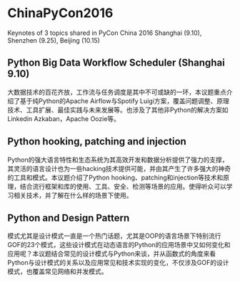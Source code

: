 # ChinaPyCon2016
Keynotes of 3 topics shared in PyCon China 2016 Shanghai (9.10), Shenzhen (9.25), Beijing (10.15)

## Python Big Data Workflow Scheduler (Shanghai 9.10)
大数据技术的百花齐放，工作流与任务调度是其中不可或缺的一环，本议题重点介绍了基于纯Python的Apache Airflow与Spotify Luigi方案，覆盖问题调整、原理技术、工具扩展、最佳实践与未来发展等。也涉及了其他非Python的解决方案如Linkedin Azkaban，Apache Oozie等。

## Python hooking, patching and injection
Python的强大语言特性和生态系统为其高效开发和数据分析提供了强力的支撑，其灵活的语言设计也为一些hacking技术提供可能，并由其产生了许多强大的神奇的工具和模式。本议题介绍了Python hooking、patching和injection等技术和原理，结合流行框架和库的使用、工具、安全、检测等场景的应用。使得听众可以学习相关技术，并了解在什么样的场景下使用。

## Python and Design Pattern
模式尤其是设计模式一直是一个热门话题，尤其是OOP的语言场景下特别流行GOF的23个模式，这些设计模式在动态语言的Python的应用场景中又如何变化和应用呢？本议题结合常见的设计模式与Python来谈，并从函数式的角度来看Python与设计模式的关系以及应用常见和技术实现的变化，不仅涉及GOF的设计模式，也覆盖常见网络和并发模式。
